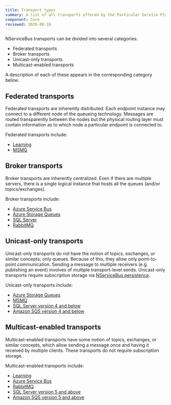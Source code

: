 ```yaml
---
title: Transport types
summary: A list of all transports offered by the Particular Service Platform
component: Core
reviewed: 2020-08-10
---
```


NServiceBus transports can be divided into several categories:

- Federated transports
- Broker transports
- Unicast-only transports
- Multicast-enabled transports

A description of each of these appears in the corresponding category below.

## Federated transports

Federated transports are inherently distributed. Each endpoint instance may connect to a different node of the queueing technology. Messages are routed transparently between the nodes but the physical routing layer must contain information as to which node a particular endpoint is connected to.

Federated transports include:

- [Learning](/transports/learning/)
- [MSMQ](/transports/msmq)

## Broker transports

Broker transports are inherently centralized. Even if there are multiple servers, there is a single logical instance that hosts all the queues (and/or topics/exchanges).

Broker transports include:

- [Azure Service Bus](/transports/azure-service-bus/)
- [Azure Storage Queues](/transports/azure-storage-queues/)
- [SQL Server](/transports/sql/)
- [RabbitMQ](/transports/rabbitmq/)

## Unicast-only transports

Unicast-only transports do not have the notion of topics, exchanges, or similar concepts; only queues. Because of this, they allow only point-to-point communication. Sending a message to multiple receivers (e.g. publishing an event) involves of multiple transport-level sends. Unicast-only transports require subscription storage via [NServiceBus persistence](/persistence).

Unicast-only transports include:

- [Azure Storage Queues](/transports/azure-storage-queues/)
- [MSMQ](/transports/msmq/)
- [SQL Server version 4 and below](/transports/sql/)
- [Amazon SQS version 4 and below](/transports/sqs/)

## Multicast-enabled transports

Multicast-enabled transports have some notion of topics, exchanges, or similar concepts, which allow sending a message once and having it received by multiple clients. These transports do not require subscription storage.

Multicast-enabled transports include:

- [Learning](/transports/learning/)
- [Azure Service Bus](/transports/azure-service-bus/)
- [RabbitMQ](/transports/rabbitmq/)
- [SQL Server version 5 and above](/transports/sql/)
- [Amazon SQS version 5 and above](/transports/sqs/)